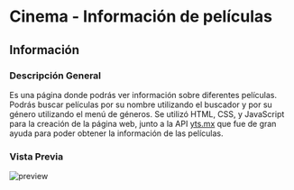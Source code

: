 # Cinema - Información de películas
## Información
### Descripción General
Es una página donde podrás ver información sobre diferentes películas. Podrás buscar películas por su nombre utilizando el buscador
y por su género utilizando el menú de géneros.
Se utilizó HTML, CSS, y JavaScript para la creación de la página web, junto a la API <a target="_blank" href="https://yts.mx/" >yts.mx</a> que fue de gran ayuda
para poder obtener la información de las películas.

### Vista Previa
![preview](https://user-images.githubusercontent.com/51982229/177448618-da454019-47ce-43ea-8c26-c6d61c75825e.gif)

